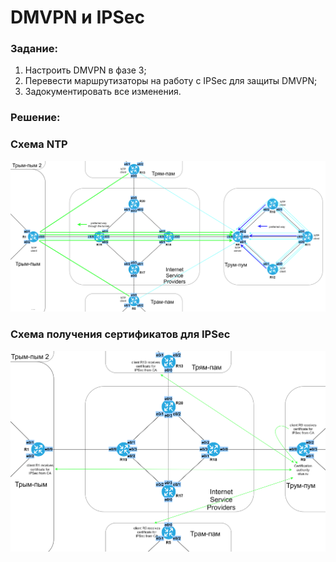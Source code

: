 # DMVPN и IPSec

###  Задание:

1. Настроить DMVPN в фазе 3;
2. Перевести маршрутизаторы на работу с IPSec для защиты DMVPN;
3. Задокументировать все изменения.



###  Решение:


###  Схема NTP

![](ntp3.png)


###  Схема получения сертификатов для IPSec

![](CA2.png)